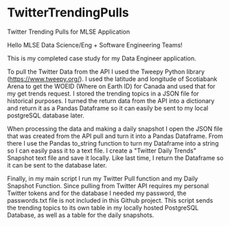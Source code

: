 # TwitterTrendingPulls
Twitter Trending Pulls for MLSE Application

Hello MLSE Data Science/Eng + Software Engineering Teams!

This is my completed case study for my Data Engineer application.

To pull the Twitter Data from the API I used the Tweepy Python library (https://www.tweepy.org/). I used the latitude and longitude of Scotiabank Arena to get the WOEID (Where on Earth ID) for Canada and used that for my get trends request. I stored the trending topics in a JSON file for historical purposes. I turned the return data from the API into a dictionary and return it as a Pandas Dataframe so it can easily be sent to my local postgreSQL database later.

When processing the data and making a daily snapshot I open the JSON file that was created from the API pull and turn it into a Pandas Dataframe. From there I use the Pandas to_string function to turn my Dataframe into a string so I can easily pass it to a text file. I create a "Twitter Daily Trends" Snapshot text file and save it locally. Like last time, I return the Dataframe so it can be sent to the database later.

Finally, in my main script I run my Twitter Pull function and my Daily Snapshot Function. Since pulling from Twitter API requires my personal Twitter tokens and for the database I needed my password, the passwords.txt file is not included in this Github project. This script sends the trending topics to its own table in my locally hosted PostgreSQL Database, as well as a table for the daily snapshots.
